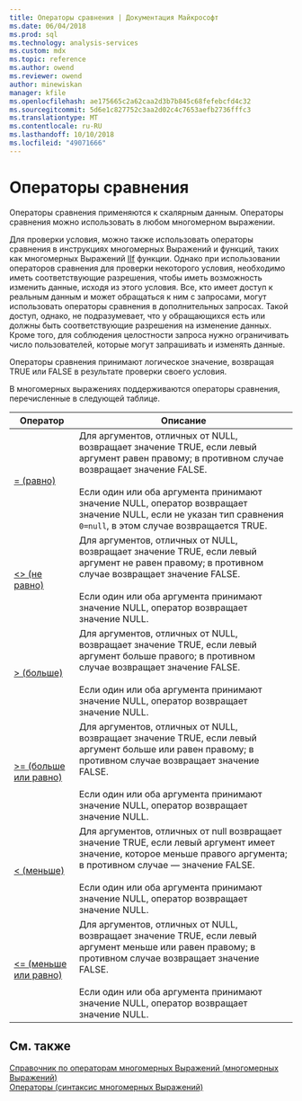 ```yaml
---
title: Операторы сравнения | Документация Майкрософт
ms.date: 06/04/2018
ms.prod: sql
ms.technology: analysis-services
ms.custom: mdx
ms.topic: reference
ms.author: owend
ms.reviewer: owend
author: minewiskan
manager: kfile
ms.openlocfilehash: ae175665c2a62caa2d3b7b845c68fefebcfd4c32
ms.sourcegitcommit: 5d6e1c827752c3aa2d02c4c7653aefb2736fffc3
ms.translationtype: MT
ms.contentlocale: ru-RU
ms.lasthandoff: 10/10/2018
ms.locfileid: "49071666"
---
```

# <a name="comparison-operators"></a>Операторы сравнения


  Операторы сравнения применяются к скалярным данным. Операторы сравнения можно использовать в любом многомерном выражении.  
  
 Для проверки условия, можно также использовать операторы сравнения в инструкциях многомерных Выражений и функций, таких как многомерных Выражений [IIf](../mdx/iif-mdx.md) функции. Однако при использовании операторов сравнения для проверки некоторого условия, необходимо иметь соответствующие разрешения, чтобы иметь возможность изменить данные, исходя из этого условия. Все, кто имеет доступ к реальным данным и может обращаться к ним с запросами, могут использовать операторы сравнения в дополнительных запросах.  Такой доступ, однако, не подразумевает, что у обращающихся есть или должны быть соответствующие разрешения на изменение данных. Кроме того, для соблюдения целостности запроса нужно ограничивать число пользователей, которые могут запрашивать и изменять данные.  
  
 Операторы сравнения принимают логическое значение, возвращая TRUE или FALSE в результате проверки своего условия.  
  
 В многомерных выражениях поддерживаются операторы сравнения, перечисленные в следующей таблице.  
  
|Оператор|Описание|  
|--------------|-----------------|  
|[= (равно)](../mdx/equal-to-mdx.md)|Для аргументов, отличных от NULL, возвращает значение TRUE, если левый аргумент равен правому; в противном случае возвращает значение FALSE.<br /><br /> Если один или оба аргумента принимают значение NULL, оператор возвращает значение NULL, если не указан тип сравнения `0=null`, в этом случае возвращается TRUE.|  
|[<> (не равно)](../mdx/not-equal-to-mdx.md)|Для аргументов, отличных от NULL, возвращает значение TRUE, если левый аргумент не равен правому; в противном случае возвращает значение FALSE.<br /><br /> Если один или оба аргумента принимают значение NULL, оператор возвращает значение NULL.|  
|[> (больше)](../mdx/greater-than-mdx.md)|Для аргументов, отличных от NULL, возвращает значение TRUE, если левый аргумент больше правого; в противном случае возвращает значение FALSE.<br /><br /> Если один или оба аргумента принимают значение NULL, оператор возвращает значение NULL.|  
|[>= (больше или равно)](../mdx/greater-than-or-equal-to-mdx.md)|Для аргументов, отличных от NULL, возвращает значение TRUE, если левый аргумент больше или равен правому; в противном случае возвращает значение FALSE.<br /><br /> Если один или оба аргумента принимают значение NULL, оператор возвращает значение NULL.|  
|[< (меньше)](../mdx/less-than-mdx.md)|Для аргументов, отличных от null возвращает значение TRUE, если левый аргумент имеет значение, которое меньше правого аргумента; в противном случае — значение FALSE.<br /><br /> Если один или оба аргумента принимают значение NULL, оператор возвращает значение NULL.|  
|[<= (меньше или равно)](../mdx/less-than-or-equal-to-mdx.md)|Для аргументов, отличных от NULL, возвращает значение TRUE, если левый аргумент меньше или равен правому; в противном случае возвращает значение FALSE.<br /><br /> Если один или оба аргумента принимают значение NULL, оператор возвращает значение NULL.|  
  
## <a name="see-also"></a>См. также  
 [Справочник по операторам многомерных Выражений &#40;многомерных Выражений&#41;](../mdx/mdx-operator-reference-mdx.md)   
 [Операторы &#40;синтаксис многомерных Выражений&#41;](../mdx/operators-mdx-syntax.md)  
  
  
